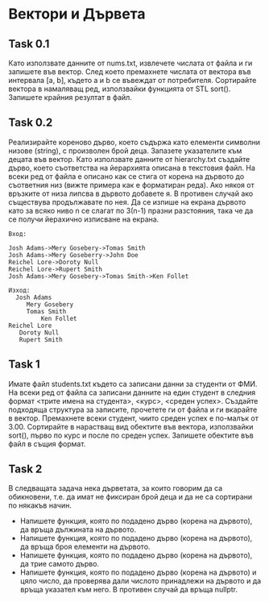 # Вектори и Дървета

## Task 0.1

Като използвате данните от nums.txt, извлечете числата от файла и ги запишете във вектор. След което премахнете числата от вектора във интервала [a, b], където а и b се въвеждат от потребителя. Сортирайте вектора в намаляващ ред, използвайки функцията от STL sort(). Запишете крайния резултат в файл.


## Task 0.2

Реализирайте кореново дърво, което съдържа като елементи символни низове (string), с произволен брой деца. Запазете указателите към децата във вектор. Като използвате данните от hierarchy.txt създайте дърво, което съответства на йерархията описана в текстовия файл. На всеки ред от файла е описано как се стига от корена на дървото до съответния низ (вижте примера как е форматиран реда). Ако някоя  от връзките от низа липсва в дървото добавете я. В противен случай ако съществува продължавате по нея. Да се изпише на екрана дървото като за всяко ниво n се слагат по 3(n-1) празни разстояния, така че да се получи йерахично изписване на екрана.
```
Вход:

Josh Adams->Mery Gosebery->Tomas Smith 
Josh Adams->Mery Goseberry->John Doe
Reichel Lore->Doroty Null
Reichel Lore->Rupert Smith
Josh Adams->Mery Gosebery->Tomas Smith->Ken Follet

Изход:
  Josh Adams
     Mery Gosebery
     Tomas Smith
         Ken Follet
Reichel Lore
   Doroty Null
   Rupert Smith
```

## Task 1

Имате файл students.txt където са записани данни за студенти от ФМИ. На всеки ред от файла са записани данните на един студент в следния формат <трите имена на студента>, <курс>, <среден успех>. Създайте подходяща структура за записите, прочетете ги  от файла и ги вкарайте в вектор. Премахнете всеки студент, чиито среден успех е по-малък от 3.00. Сортирайте в нарастващ вид обектите във вектора, използвайки sort(), първо по курс и после по среден успех. Запишете обектите във файл в същия формат.

## Task 2

В следващата задача нека дърветата, за които говорим да са обикновени, т.е. да имат не фиксиран брой деца и да не са сортирани по някакъв начин.

* Напишете функция, която по подадено дърво (корена на дървото), да връща дължината на дървото.
* Напишете функция, която по подадено дърво (корена на дървото), да връща броя елементи на дървото.
* Напишете функция, която по подадено дърво (корена на дървото), да трие самото дърво.
* Напишете функция, която по подадено дърво (корена на дървото) и цяло число, да проверява дали числото принадлежи на дървото и да връща указател към него. В противен случай да връща nullptr.